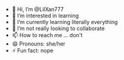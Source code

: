 - 👋 Hi, I’m @LilXan777
- 👀 I’m interested in learning 
- 🌱 I’m currently learning literally everything    
- 💞️ I’m not really looking to collaborate 
- 📫 How to reach me ... don't
- 😄 Pronouns: she/her
- ⚡ Fun fact: nope

<!---
LilXan777/LilXan777 is a ✨ special ✨ repository because its `README.md` (this file) appears on your GitHub profile.
You can click the Preview link to take a look at your changes.
--->
